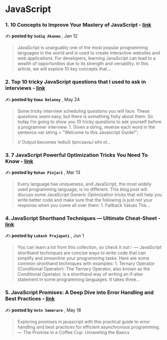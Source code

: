 
<h1>JavaScript</h1>
<h3>1. 10 Concepts to Improve Your Mastery of JavaScript - <a href=https://medium.com/@sodiq.akanmu001/10-concepts-to-improve-your-mastery-of-javascript-2149bce67003?source=tag_page---------0-85--------------------1aeb1123_e0a3_4110_9df2_7cf9d50f2bf9-------17>link</a></h3>

✍️ **posted by `Sodiq Akanmu`** , <date>Jan 12</date>

<blockquote>JavaScript is unarguably one of the most popular programming languages in the world and is used to create interactive websites and web applications. For developers, learning JavaScript can lead to a wealth of opportunities due to its strength and versatility. In this article, we will explore 10 key concepts that…</blockquote>

<h3>2. Top 10 tricky JavaScript questions that I used to ask in interviews - <a href=https://medium.com/@emma-delaney/top-10-tricky-javascript-questions-that-i-used-to-ask-in-interviews-2cb3912271a9?source=tag_page---------1-85--------------------1aeb1123_e0a3_4110_9df2_7cf9d50f2bf9-------17>link</a></h3>

✍️ **posted by `Emma Delaney`** , <date>May 24</date>

<blockquote>Some tricky interview scheduling questions you will face. These questions seem easy, but there is something fishy about them. So today I’m going to show you 10 tricky questions to ask yourself before a programmer interview. 1. Given a string, reverse each word in the sentence var string = "Welcome to this Javascript Guide!";

// Output becomes !ediuG tpircsavaJ siht ot…</blockquote>

<h3>3. 7 JavaScript Powerful Optimization Tricks You Need To Know - <a href=https://medium.com/javascript-in-plain-english/7-javascript-powerful-optimization-tricks-you-need-to-know-f0b5da2933de?source=tag_page---------2-85--------------------1aeb1123_e0a3_4110_9df2_7cf9d50f2bf9-------17>link</a></h3>

✍️ **posted by `Rehan Pinjari`** , <date>Mar 13</date>

<blockquote>Every language has uniqueness, and JavaScript, the most widely used programming language, is no different. This blog post will discuss some JavaScript Generic Optimization tricks that will help you write better code and make sure that the following is just not your response when you come all over them: 1. Fallback Values The…</blockquote>

<h3>4. JavaScript Shorthand Techniques — Ultimate Cheat-Sheet - <a href=https://medium.com/@lokesh-prajapati/javascript-shorthand-techniques-ultimate-cheat-sheet-415d9abbe47c?source=tag_page---------3-85--------------------1aeb1123_e0a3_4110_9df2_7cf9d50f2bf9-------17>link</a></h3>

✍️ **posted by `Lokesh Prajapati`** , <date>Jun 1</date>

<blockquote>You can learn a lot from this collection, so check it out✨ —  JavaScript shorthand techniques are concise ways to write code that can simplify and streamline your programming tasks. Here are some common shorthand techniques with examples: 1. Ternary Operator (Conditional Operator): The Ternary Operator, also known as the Conditional Operator, is a shorthand way of writing an if-else statement in some programming languages. It takes three…</blockquote>

<h3>5. JavaScript Promises: A Deep Dive into Error Handling and Best Practices - <a href=https://medium.com/javascript-in-plain-english/javascript-promises-a-deep-dive-into-error-handling-and-best-practices-94c1fae30cd9?source=tag_page---------4-85--------------------1aeb1123_e0a3_4110_9df2_7cf9d50f2bf9-------17>link</a></h3>

✍️ **posted by `Anto Semeraro`** , <date>May 18</date>

<blockquote>Exploring promises in javascript with this practical guide to error handling and best practices for efficient asynchronous programming. —  The Promise in a Coffee Cup: Unraveling the Basics</blockquote>

